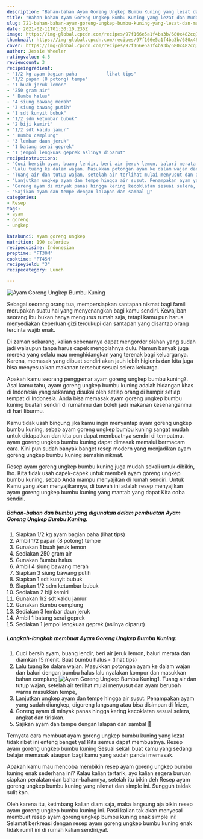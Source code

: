 ```yaml
---
description: "Bahan-bahan Ayam Goreng Ungkep Bumbu Kuning yang lezat dan Mudah Dibuat"
title: "Bahan-bahan Ayam Goreng Ungkep Bumbu Kuning yang lezat dan Mudah Dibuat"
slug: 721-bahan-bahan-ayam-goreng-ungkep-bumbu-kuning-yang-lezat-dan-mudah-dibuat
date: 2021-02-11T01:30:10.235Z
image: https://img-global.cpcdn.com/recipes/97f166e5a1f4ba3b/680x482cq70/ayam-goreng-ungkep-bumbu-kuning-foto-resep-utama.jpg
thumbnail: https://img-global.cpcdn.com/recipes/97f166e5a1f4ba3b/680x482cq70/ayam-goreng-ungkep-bumbu-kuning-foto-resep-utama.jpg
cover: https://img-global.cpcdn.com/recipes/97f166e5a1f4ba3b/680x482cq70/ayam-goreng-ungkep-bumbu-kuning-foto-resep-utama.jpg
author: Jessie Wheeler
ratingvalue: 4.5
reviewcount: 3
recipeingredient:
- "1/2 kg ayam bagian paha           lihat tips"
- "1/2 papan (8 potong) tempe"
- "1 buah jeruk lemon"
- "250 gram air"
- " Bumbu halus"
- "4 siung bawang merah"
- "3 siung bawang putih"
- "1 sdt kunyit bubuk"
- "1/2 sdm ketumbar bubuk"
- "2 biji kemiri"
- "1/2 sdt kaldu jamur"
- " Bumbu cemplung"
- "3 lembar daun jeruk"
- "1 batang serai geprek"
- "1 jempol lengkuas geprek aslinya diparut"
recipeinstructions:
- "Cuci bersih ayam, buang lendir, beri air jeruk lemon, baluri merata dan diamkan 15 menit. Buat bumbu halus           (lihat tips)"
- "Lalu tuang ke dalam wajan. Masukkan potongan ayam ke dalam wajan dan baluri dengan bumbu halus lalu nyalakan kompor dan masukkan bahan cemplung"
- "Tuang air dan tutup wajan, setelah air terlihat mulai menyusut dan ayam berubah warna masukkan tempe,"
- "Lanjutkan ungkep ayam dan tempe hingga air susut. Penampakan ayam yang sudah diungkep, digoreng langsung atau bisa disimpan di frizer,"
- "Goreng ayam di minyak panas hingga kering kecoklatan sesuai selera, angkat dan tiriskan."
- "Sajikan ayam dan tempe dengan lalapan dan sambal 🤗"
categories:
- Resep
tags:
- ayam
- goreng
- ungkep

katakunci: ayam goreng ungkep 
nutrition: 190 calories
recipecuisine: Indonesian
preptime: "PT30M"
cooktime: "PT45M"
recipeyield: "3"
recipecategory: Lunch

---
```



![Ayam Goreng Ungkep Bumbu Kuning](https://img-global.cpcdn.com/recipes/97f166e5a1f4ba3b/680x482cq70/ayam-goreng-ungkep-bumbu-kuning-foto-resep-utama.jpg)

Sebagai seorang orang tua, mempersiapkan santapan nikmat bagi famili merupakan suatu hal yang menyenangkan bagi kamu sendiri. Kewajiban seorang ibu bukan hanya mengurus rumah saja, tetapi kamu pun harus menyediakan keperluan gizi tercukupi dan santapan yang disantap orang tercinta wajib enak.

Di zaman  sekarang, kalian sebenarnya dapat mengorder olahan yang sudah jadi walaupun tanpa harus capek mengolahnya dulu. Namun banyak juga mereka yang selalu mau menghidangkan yang terenak bagi keluarganya. Karena, memasak yang dibuat sendiri akan jauh lebih higienis dan kita juga bisa menyesuaikan makanan tersebut sesuai selera keluarga. 



Apakah kamu seorang penggemar ayam goreng ungkep bumbu kuning?. Asal kamu tahu, ayam goreng ungkep bumbu kuning adalah hidangan khas di Indonesia yang sekarang disukai oleh setiap orang di hampir setiap tempat di Indonesia. Anda bisa memasak ayam goreng ungkep bumbu kuning buatan sendiri di rumahmu dan boleh jadi makanan kesenanganmu di hari liburmu.

Kamu tidak usah bingung jika kamu ingin menyantap ayam goreng ungkep bumbu kuning, sebab ayam goreng ungkep bumbu kuning sangat mudah untuk didapatkan dan kita pun dapat membuatnya sendiri di tempatmu. ayam goreng ungkep bumbu kuning dapat dimasak memalui bermacam cara. Kini pun sudah banyak banget resep modern yang menjadikan ayam goreng ungkep bumbu kuning semakin nikmat.

Resep ayam goreng ungkep bumbu kuning juga mudah sekali untuk dibikin, lho. Kita tidak usah capek-capek untuk membeli ayam goreng ungkep bumbu kuning, sebab Anda mampu menyajikan di rumah sendiri. Untuk Kamu yang akan menyajikannya, di bawah ini adalah resep menyajikan ayam goreng ungkep bumbu kuning yang mantab yang dapat Kita coba sendiri.

<!--inarticleads1-->

##### Bahan-bahan dan bumbu yang digunakan dalam pembuatan Ayam Goreng Ungkep Bumbu Kuning:

1. Siapkan 1/2 kg ayam bagian paha           (lihat tips)
1. Ambil 1/2 papan (8 potong) tempe
1. Gunakan 1 buah jeruk lemon
1. Sediakan 250 gram air
1. Gunakan  Bumbu halus
1. Ambil 4 siung bawang merah
1. Siapkan 3 siung bawang putih
1. Siapkan 1 sdt kunyit bubuk
1. Siapkan 1/2 sdm ketumbar bubuk
1. Sediakan 2 biji kemiri
1. Gunakan 1/2 sdt kaldu jamur
1. Gunakan  Bumbu cemplung
1. Sediakan 3 lembar daun jeruk
1. Ambil 1 batang serai geprek
1. Sediakan 1 jempol lengkuas geprek (aslinya diparut)




<!--inarticleads2-->

##### Langkah-langkah membuat Ayam Goreng Ungkep Bumbu Kuning:

1. Cuci bersih ayam, buang lendir, beri air jeruk lemon, baluri merata dan diamkan 15 menit. Buat bumbu halus -           (lihat tips)
1. Lalu tuang ke dalam wajan. Masukkan potongan ayam ke dalam wajan dan baluri dengan bumbu halus lalu nyalakan kompor dan masukkan bahan cemplung
<img src="//assets-global.cpcdn.com/assets/icons/button_play-2c75c40dde080a61004c1f40b05d8f140eaff45d7e9e6481dc71c63d2e7c4909.png" alt="Ayam Goreng Ungkep Bumbu Kuning">1. Tuang air dan tutup wajan, setelah air terlihat mulai menyusut dan ayam berubah warna masukkan tempe,
1. Lanjutkan ungkep ayam dan tempe hingga air susut. Penampakan ayam yang sudah diungkep, digoreng langsung atau bisa disimpan di frizer,
1. Goreng ayam di minyak panas hingga kering kecoklatan sesuai selera, angkat dan tiriskan.
1. Sajikan ayam dan tempe dengan lalapan dan sambal 🤗




Ternyata cara membuat ayam goreng ungkep bumbu kuning yang lezat tidak ribet ini enteng banget ya! Kita semua dapat membuatnya. Resep ayam goreng ungkep bumbu kuning Sesuai sekali buat kamu yang sedang belajar memasak ataupun bagi kamu yang sudah pandai memasak.

Apakah kamu mau mencoba membikin resep ayam goreng ungkep bumbu kuning enak sederhana ini? Kalau kalian tertarik, ayo kalian segera buruan siapkan peralatan dan bahan-bahannya, setelah itu bikin deh Resep ayam goreng ungkep bumbu kuning yang nikmat dan simple ini. Sungguh taidak sulit kan. 

Oleh karena itu, ketimbang kalian diam saja, maka langsung aja bikin resep ayam goreng ungkep bumbu kuning ini. Pasti kalian tak akan menyesal membuat resep ayam goreng ungkep bumbu kuning enak simple ini! Selamat berkreasi dengan resep ayam goreng ungkep bumbu kuning enak tidak rumit ini di rumah kalian sendiri,ya!.

